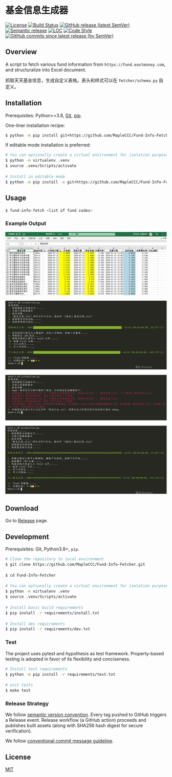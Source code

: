 # 基金信息生成器

<!-- TODO add badge about code coverage -->
<!-- TODO add badge about requires.io -->
<!-- TODO add badge about pylint rating -->
[![License](https://img.shields.io/github/license/MapleCCC/Fund-Info-Fetcher?color=00BFFF)](LICENSE)
[![Build Status](https://travis-ci.com/MapleCCC/Fund-Info-Fetcher.svg?branch=master)](https://travis-ci.com/MapleCCC/Fund-Info-Fetcher)
[![GitHub release (latest SemVer)](https://img.shields.io/github/v/release/MapleCCC/Fund-Info-Fetcher)](https://github.com/MapleCCC/Fund-Info-Fetcher/releases/latest)
[![Semantic release](https://img.shields.io/badge/%20%20%F0%9F%93%A6%F0%9F%9A%80-semantic--release-e10079.svg)](https://github.com/semantic-release/semantic-release)
[![LOC](https://sloc.xyz/github/MapleCCC/Fund-Info-Fetcher)](https://sloc.xyz/github/MapleCCC/Fund-Info-Fetcher)
[![Code Style](https://img.shields.io/badge/code%20style-black-000000.svg)](https://github.com/psf/black)
[![GitHub commits since latest release (by SemVer)](https://img.shields.io/github/commits-since/MapleCCC/Fund-Info-Fetcher/latest?sort=semver)](https://github.com/MapleCCC/Fund-Info-Fetcher/compare/v1.3.1...master)
<!-- TODO which diff method should we use? two dots or three dots? -->

## Overview

A script to fetch various fund information from `https://fund.eastmoney.com`, and structuralize into Excel document.

抓取天天基金信息，生成自定义表格。表头和样式可以在 `fetcher/schema.py` 自定义。

## Installation

Prerequisites: Python>=3.8, [Git](https://git-scm.com/), [pip](https://pip.pypa.io/en/stable/).

One-liner installation recipe:

```bash
$ python -m pip install git+https://github.com/MapleCCC/Fund-Info-Fetcher.git#egg=Fund-Info-Fetcher
```

If editable mode installation is preferred:

```bash
# You can optionally create a virtual environment for isolation purpose
$ python -m virtualenv .venv
$ source .venv/Scripts/activate

# Install in editable mode
$ python -m pip install -e git+https://github.com/MapleCCC/Fund-Info-Fetcher.git#egg=Fund-Info-Fetcher
```

## Usage

```bash
$ fund-info-fetch <list of fund codes>
```

### Example Output

![Example Output](assets/example_output.png)

![Run](assets/run.png)

![Exception Handling Graceful Degrade](assets/exception_handling_graceful_degrade.png)

![Run ASCII](assets/run_ascii.png)

## Download

Go to [Release](https://github.com/MapleCCC/Fund-Info-Fetcher/releases/latest) page.

## Development

Prerequisites: Git, Python3.8+, `pip`.

```bash
# Clone the repository to local environment
$ git clone https://github.com/MapleCCC/Fund-Info-Fetcher.git

$ cd Fund-Info-Fetcher

# You can optionally create a virtual environment for isolation purpose
$ python -m virtualenv .venv
$ source .venv/Scripts/activate

# Install basic build requirements
$ pip install -r requirements/install.txt

# Install dev requirements
$ pip install -r requirements/dev.txt
```

<!-- TODO: Pre-commit hook -->
<!-- Use black and isort to format staged codes. -->
<!-- Generate TOC for README. -->
<!-- Concatenate content of TODO.md and CHANGELOG.md to README. -->

### Test

The project uses pytest and hypothesis as test framework. Property-based testing is adopted in favor of its flexibility and conciseness.

```bash
# Install test requirements
$ python -m pip install -r requirements/test.txt

# unit tests
$ make test
```

### Release Strategy

We follow [semantic version convention](https://semver.org). Every tag pushed to GitHub triggers a Release event. Release workflow (a GitHub action) proceeds and publishes built assets (along with SHA256 hash digest for secure verification).

We follow [conventional commit message guideline](https://www.conventionalcommits.org/en/v1.0.0/).

## License

[MIT](./LICENSE)
